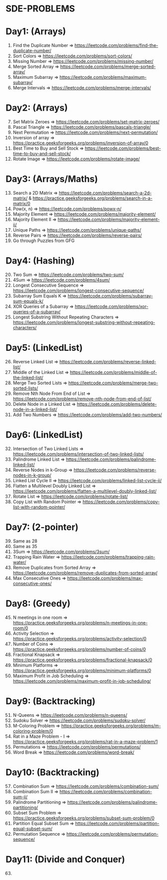 # SDE-PROBLEMS

# Day1: (Arrays)

1. Find the Duplicate Number => https://leetcode.com/problems/find-the-duplicate-number/
2. Sort Colors => https://leetcode.com/problems/sort-colors/
3. Missing Number => https://leetcode.com/problems/missing-number/
4. Merge Sorted Array => https://leetcode.com/problems/merge-sorted-array/
5. Maximum Subarray => https://leetcode.com/problems/maximum-subarray/
6. Merge Intervals => https://leetcode.com/problems/merge-intervals/

# Day2: (Arrays)

7. Set Matrix Zeroes => https://leetcode.com/problems/set-matrix-zeroes/
8. Pascal Triangle => https://leetcode.com/problems/pascals-triangle/
9. Next Permutation => https://leetcode.com/problems/next-permutation/
10. Inversion of array => https://practice.geeksforgeeks.org/problems/inversion-of-array/0
11. Best Time to Buy and Sell Stock => https://leetcode.com/problems/best-time-to-buy-and-sell-stock/
12. Rotate Image => https://leetcode.com/problems/rotate-image/

# Day3: (Arrays/Maths)

13. Search a 2D Matrix => https://leetcode.com/problems/search-a-2d-matrix/ & https://practice.geeksforgeeks.org/problems/search-in-a-matrix/0
14. Pow(x, n) => https://leetcode.com/problems/powx-n/
15. Majority Element => https://leetcode.com/problems/majority-element/
16. Majority Element II => https://leetcode.com/problems/majority-element-ii/
17. Unique Paths => https://leetcode.com/problems/unique-paths/
18. Reverse Pairs => https://leetcode.com/problems/reverse-pairs/
19. Go through Puzzles from GFG

# Day4: (Hashing)

20. Two Sum => https://leetcode.com/problems/two-sum/
21. 4Sum => https://leetcode.com/problems/4sum/
22. Longest Consecutive Sequence => https://leetcode.com/problems/longest-consecutive-sequence/
23. Subarray Sum Equals K => https://leetcode.com/problems/subarray-sum-equals-k/
24. XOR Queries of a Subarray => https://leetcode.com/problems/xor-queries-of-a-subarray/
25. Longest Substring Without Repeating Characters => https://leetcode.com/problems/longest-substring-without-repeating-characters/

# Day5: (LinkedList)

26. Reverse Linked List => https://leetcode.com/problems/reverse-linked-list/
27. Middle of the Linked List => https://leetcode.com/problems/middle-of-the-linked-list/
28. Merge Two Sorted Lists => https://leetcode.com/problems/merge-two-sorted-lists/
29. Remove Nth Node From End of List => https://leetcode.com/problems/remove-nth-node-from-end-of-list/
30. Delete Node in a Linked List => https://leetcode.com/problems/delete-node-in-a-linked-list/
31. Add Two Numbers => https://leetcode.com/problems/add-two-numbers/

# Day6: (LinkedList)

32. Intersection of Two Linked Lists => https://leetcode.com/problems/intersection-of-two-linked-lists/
33. Palindrome Linked List => https://leetcode.com/problems/palindrome-linked-list/
34. Reverse Nodes in k-Group => https://leetcode.com/problems/reverse-nodes-in-k-group/
35. Linked List Cycle II => https://leetcode.com/problems/linked-list-cycle-ii/
36. Flatten a Multilevel Doubly Linked List => https://leetcode.com/problems/flatten-a-multilevel-doubly-linked-list/
37. Rotate List => https://leetcode.com/problems/rotate-list/
38. Copy List with Random Pointer => https://leetcode.com/problems/copy-list-with-random-pointer/

# Day7: (2-pointer) 

39. Same as 28
40. Same as 35
41. 3Sum => https://leetcode.com/problems/3sum/
42. Trapping Rain Water => https://leetcode.com/problems/trapping-rain-water/
43. Remove Duplicates from Sorted Array => https://leetcode.com/problems/remove-duplicates-from-sorted-array/
44. Max Consecutive Ones => https://leetcode.com/problems/max-consecutive-ones/

# Day8: (Greedy) 

45. N meetings in one room => https://practice.geeksforgeeks.org/problems/n-meetings-in-one-room/0
46. Activity Selection => https://practice.geeksforgeeks.org/problems/activity-selection/0
47. Number of Coins => https://practice.geeksforgeeks.org/problems/number-of-coins/0
48. Fractional Knapsack => https://practice.geeksforgeeks.org/problems/fractional-knapsack/0
49. Minimum Platforms => https://practice.geeksforgeeks.org/problems/minimum-platforms/0
50. Maximum Profit in Job Scheduling => https://leetcode.com/problems/maximum-profit-in-job-scheduling/

# Day9: (Backtracking)

51. N-Queens => https://leetcode.com/problems/n-queens/
52. Sudoku Solver => https://leetcode.com/problems/sudoku-solver/
53. M-Coloring Problem => https://practice.geeksforgeeks.org/problems/m-coloring-problem/0
54. Rat in a Maze Problem - I => https://practice.geeksforgeeks.org/problems/rat-in-a-maze-problem/1
55. Permutations => https://leetcode.com/problems/permutations/
56. Word Break => https://leetcode.com/problems/word-break/

# Day10: (Backtracking)

57. Combination Sum => https://leetcode.com/problems/combination-sum/
58. Combination Sum II => https://leetcode.com/problems/combination-sum-ii/
59. Palindrome Partitioning => https://leetcode.com/problems/palindrome-partitioning/
60. Subset Sum Problem => https://practice.geeksforgeeks.org/problems/subset-sum-problem/0
61. Partition Equal Subset Sum => https://leetcode.com/problems/partition-equal-subset-sum/
62. Permutation Sequence => https://leetcode.com/problems/permutation-sequence/

# Day11: (Divide and Conquer)

63. 




























